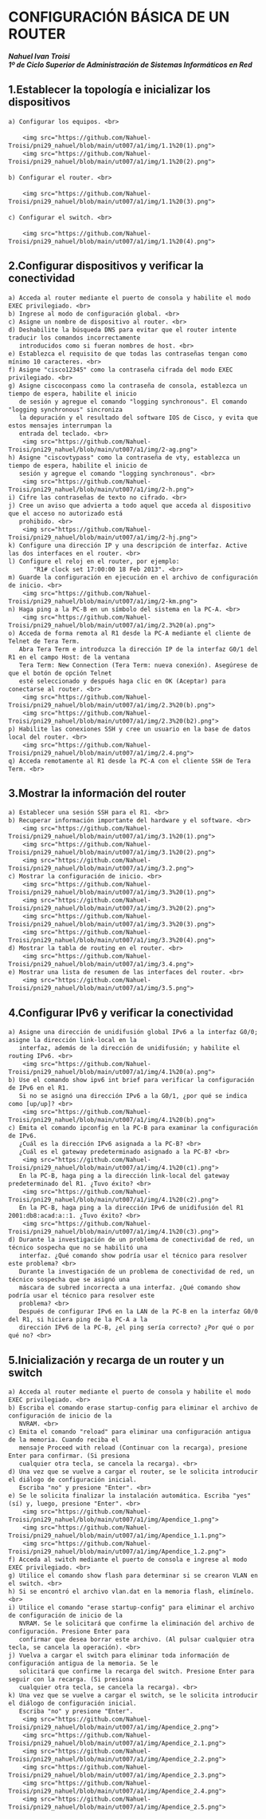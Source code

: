 # CONFIGURACIÓN BÁSICA DE UN ROUTER

***Nahuel Ivan Troisi*** 
<br>
***1º de Ciclo Superior de Administración de Sistemas Informáticos en Red*** 


## 1.Establecer la topología e inicializar los dispositivos
	
	a) Configurar los equipos. <br>
	
		<img src="https://github.com/Nahuel-Troisi/pni29_nahuel/blob/main/ut007/a1/img/1.1%20(1).png">
		<img src="https://github.com/Nahuel-Troisi/pni29_nahuel/blob/main/ut007/a1/img/1.1%20(2).png">

	b) Configurar el router. <br>

		<img src="https://github.com/Nahuel-Troisi/pni29_nahuel/blob/main/ut007/a1/img/1.1%20(3).png">

	c) Configurar el switch. <br> 	
	
		<img src="https://github.com/Nahuel-Troisi/pni29_nahuel/blob/main/ut007/a1/img/1.1%20(4).png">

## 2.Configurar dispositivos y verificar la conectividad

	a) Acceda al router mediante el puerto de consola y habilite el modo EXEC privilegiado. <br>
	b) Ingrese al modo de configuración global. <br>
	c) Asigne un nombre de dispositivo al router. <br>
	d) Deshabilite la búsqueda DNS para evitar que el router intente traducir los comandos incorrectamente
	   introducidos como si fueran nombres de host. <br>
	e) Establezca el requisito de que todas las contraseñas tengan como mínimo 10 caracteres. <br>
	f) Asigne "cisco12345" como la contraseña cifrada del modo EXEC privilegiado. <br>
	g) Asigne ciscoconpass como la contraseña de consola, establezca un tiempo de espera, habilite el inicio
	   de sesión y agregue el comando "logging synchronous". El comando "logging synchronous" sincroniza
	   la depuración y el resultado del software IOS de Cisco, y evita que estos mensajes interrumpan la
	   entrada del teclado. <br>
		<img src="https://github.com/Nahuel-Troisi/pni29_nahuel/blob/main/ut007/a1/img/2-ag.png">
	h) Asigne "ciscovtypass" como la contraseña de vty, establezca un tiempo de espera, habilite el inicio de
	   sesión y agregue el comando "logging synchronous". <br>
		<img src="https://github.com/Nahuel-Troisi/pni29_nahuel/blob/main/ut007/a1/img/2-h.png">
	i) Cifre las contraseñas de texto no cifrado. <br>
	j) Cree un aviso que advierta a todo aquel que acceda al dispositivo que el acceso no autorizado está
	   prohibido. <br>
		<img src="https://github.com/Nahuel-Troisi/pni29_nahuel/blob/main/ut007/a1/img/2-hj.png">
	k) Configure una dirección IP y una descripción de interfaz. Active las dos interfaces en el router. <br>
	l) Configure el reloj en el router, por ejemplo:
           "R1# clock set 17:00:00 18 Feb 2013". <br>
	m) Guarde la configuración en ejecución en el archivo de configuración de inicio. <br>
		<img src="https://github.com/Nahuel-Troisi/pni29_nahuel/blob/main/ut007/a1/img/2-km.png">
	n) Haga ping a la PC-B en un símbolo del sistema en la PC-A. <br>
		<img src="https://github.com/Nahuel-Troisi/pni29_nahuel/blob/main/ut007/a1/img/2.3%20(a).png">
	o) Acceda de forma remota al R1 desde la PC-A mediante el cliente de Telnet de Tera Term.
	   Abra Tera Term e introduzca la dirección IP de la interfaz G0/1 del R1 en el campo Host: de la ventana
	   Tera Term: New Connection (Tera Term: nueva conexión). Asegúrese de que el botón de opción Telnet
	   esté seleccionado y después haga clic en OK (Aceptar) para conectarse al router. <br>
		<img src="https://github.com/Nahuel-Troisi/pni29_nahuel/blob/main/ut007/a1/img/2.3%20(b).png">
		<img src="https://github.com/Nahuel-Troisi/pni29_nahuel/blob/main/ut007/a1/img/2.3%20(b2).png">
	p) Habilite las conexiones SSH y cree un usuario en la base de datos local del router. <br>
		<img src="https://github.com/Nahuel-Troisi/pni29_nahuel/blob/main/ut007/a1/img/2.4.png">
	q) Acceda remotamente al R1 desde la PC-A con el cliente SSH de Tera Term. <br>

## 3.Mostrar la información del router

	a) Establecer una sesión SSH para el R1. <br>
	b) Recuperar información importante del hardware y el software. <br>
		<img src="https://github.com/Nahuel-Troisi/pni29_nahuel/blob/main/ut007/a1/img/3.1%20(1).png">
		<img src="https://github.com/Nahuel-Troisi/pni29_nahuel/blob/main/ut007/a1/img/3.1%20(2).png">
		<img src="https://github.com/Nahuel-Troisi/pni29_nahuel/blob/main/ut007/a1/img/3.2.png">
	c) Mostrar la configuración de inicio. <br>
		<img src="https://github.com/Nahuel-Troisi/pni29_nahuel/blob/main/ut007/a1/img/3.3%20(1).png">
		<img src="https://github.com/Nahuel-Troisi/pni29_nahuel/blob/main/ut007/a1/img/3.3%20(2).png">
		<img src="https://github.com/Nahuel-Troisi/pni29_nahuel/blob/main/ut007/a1/img/3.3%20(3).png">
		<img src="https://github.com/Nahuel-Troisi/pni29_nahuel/blob/main/ut007/a1/img/3.3%20(4).png">
	d) Mostrar la tabla de routing en el router. <br>
		<img src="https://github.com/Nahuel-Troisi/pni29_nahuel/blob/main/ut007/a1/img/3.4.png">
	e) Mostrar una lista de resumen de las interfaces del router. <br>
		<img src="https://github.com/Nahuel-Troisi/pni29_nahuel/blob/main/ut007/a1/img/3.5.png">		

## 4.Configurar IPv6 y verificar la conectividad

	a) Asigne una dirección de unidifusión global IPv6 a la interfaz G0/0; asigne la dirección link-local en la
	   interfaz, además de la dirección de unidifusión; y habilite el routing IPv6. <br> 
		<img src="https://github.com/Nahuel-Troisi/pni29_nahuel/blob/main/ut007/a1/img/4.1%20(a).png">
	b) Use el comando show ipv6 int brief para verificar la configuración de IPv6 en el R1.
	   Si no se asignó una dirección IPv6 a la G0/1, ¿por qué se indica como [up/up]? <br>
		<img src="https://github.com/Nahuel-Troisi/pni29_nahuel/blob/main/ut007/a1/img/4.1%20(b).png">
	c) Emita el comando ipconfig en la PC-B para examinar la configuración de IPv6.
	   ¿Cuál es la dirección IPv6 asignada a la PC-B? <br>
	   ¿Cuál es el gateway predeterminado asignado a la PC-B? <br>
		<img src="https://github.com/Nahuel-Troisi/pni29_nahuel/blob/main/ut007/a1/img/4.1%20(c1).png">
	   En la PC-B, haga ping a la dirección link-local del gateway predeterminado del R1. ¿Tuvo éxito? <br>
		<img src="https://github.com/Nahuel-Troisi/pni29_nahuel/blob/main/ut007/a1/img/4.1%20(c2).png">
	   En la PC-B, haga ping a la dirección IPv6 de unidifusión del R1 2001:db8:acad:a::1. ¿Tuvo éxito? <br>
		<img src="https://github.com/Nahuel-Troisi/pni29_nahuel/blob/main/ut007/a1/img/4.1%20(c3).png">
	d) Durante la investigación de un problema de conectividad de red, un técnico sospecha que no se habilitó una
	   interfaz. ¿Qué comando show podría usar el técnico para resolver este problema? <br>
	   Durante la investigación de un problema de conectividad de red, un técnico sospecha que se asignó una
	   máscara de subred incorrecta a una interfaz. ¿Qué comando show podría usar el técnico para resolver este
	   problema? <br>
	   Después de configurar IPv6 en la LAN de la PC-B en la interfaz G0/0 del R1, si hiciera ping de la PC-A a la
	   dirección IPv6 de la PC-B, ¿el ping sería correcto? ¿Por qué o por qué no? <br>

## 5.Inicialización y recarga de un router y un switch

	a) Acceda al router mediante el puerto de consola y habilite el modo EXEC privilegiado. <br>
	b) Escriba el comando erase startup-config para eliminar el archivo de configuración de inicio de la
	   NVRAM. <br>
	c) Emita el comando "reload" para eliminar una configuración antigua de la memoria. Cuando reciba el
	   mensaje Proceed with reload (Continuar con la recarga), presione Enter para confirmar. (Si presiona
	   cualquier otra tecla, se cancela la recarga). <br>
	d) Una vez que se vuelve a cargar el router, se le solicita introducir el diálogo de configuración inicial.
	   Escriba "no" y presione "Enter". <br> 
	e) Se le solicita finalizar la instalación automática. Escriba "yes" (sí) y, luego, presione "Enter". <br>
		<img src="https://github.com/Nahuel-Troisi/pni29_nahuel/blob/main/ut007/a1/img/Apendice_1.png">
		<img src="https://github.com/Nahuel-Troisi/pni29_nahuel/blob/main/ut007/a1/img/Apendice_1.1.png">
		<img src="https://github.com/Nahuel-Troisi/pni29_nahuel/blob/main/ut007/a1/img/Apendice_1.2.png">
	f) Acceda al switch mediante el puerto de consola e ingrese al modo EXEC privilegiado. <br>
	g) Utilice el comando show flash para determinar si se crearon VLAN en el switch. <br>
	h) Si se encontró el archivo vlan.dat en la memoria flash, elimínelo. <br>
	i) Utilice el comando "erase startup-config" para eliminar el archivo de configuración de inicio de la
	   NVRAM. Se le solicitará que confirme la eliminación del archivo de configuración. Presione Enter para
	   confirmar que desea borrar este archivo. (Al pulsar cualquier otra tecla, se cancela la operación). <br>
	j) Vuelva a cargar el switch para eliminar toda información de configuración antigua de la memoria. Se le
	   solicitará que confirme la recarga del switch. Presione Enter para seguir con la recarga. (Si presiona
	   cualquier otra tecla, se cancela la recarga). <br>
	k) Una vez que se vuelve a cargar el switch, se le solicita introducir el diálogo de configuración inicial.
	   Escriba "no" y presione "Enter".
		<img src="https://github.com/Nahuel-Troisi/pni29_nahuel/blob/main/ut007/a1/img/Apendice_2.png">
		<img src="https://github.com/Nahuel-Troisi/pni29_nahuel/blob/main/ut007/a1/img/Apendice_2.1.png">
		<img src="https://github.com/Nahuel-Troisi/pni29_nahuel/blob/main/ut007/a1/img/Apendice_2.2.png">
		<img src="https://github.com/Nahuel-Troisi/pni29_nahuel/blob/main/ut007/a1/img/Apendice_2.3.png">
		<img src="https://github.com/Nahuel-Troisi/pni29_nahuel/blob/main/ut007/a1/img/Apendice_2.4.png">
		<img src="https://github.com/Nahuel-Troisi/pni29_nahuel/blob/main/ut007/a1/img/Apendice_2.5.png">
	




